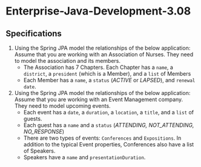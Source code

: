 # Enterprise-Java-Development-3.08

## Specifications

1. Using the Spring JPA model the relationships of the below application: Assume that you are working with an Association of Nurses. They need to model the association and its members.
    - The Association has 7 Chapters. Each Chapter has a `name`, a `district`, a `president` (which is a Member), and a `list` of Members
    - Each Member has a `name`, a `status` (*ACTIVE* or *LAPSED*), and `renewal date`.
2. Using the Spring JPA model the relationships of the below application: Assume that you are working with an Event Management company. They need to model upcoming events.
    - Each event has a `date`, a `duration`, a `location`, a `title`, and a `list` of guests.
    - Each guest has a `name` and a `status` (*ATTENDING, NOT_ATTENDING, NO_RESPONSE*)
    - There are two types of events: `Conferences` and `Expositions`. In addition to the typical Event properties, Conferences also have a list of Speakers.
    - Speakers have a `name` and `presentationDuration`.